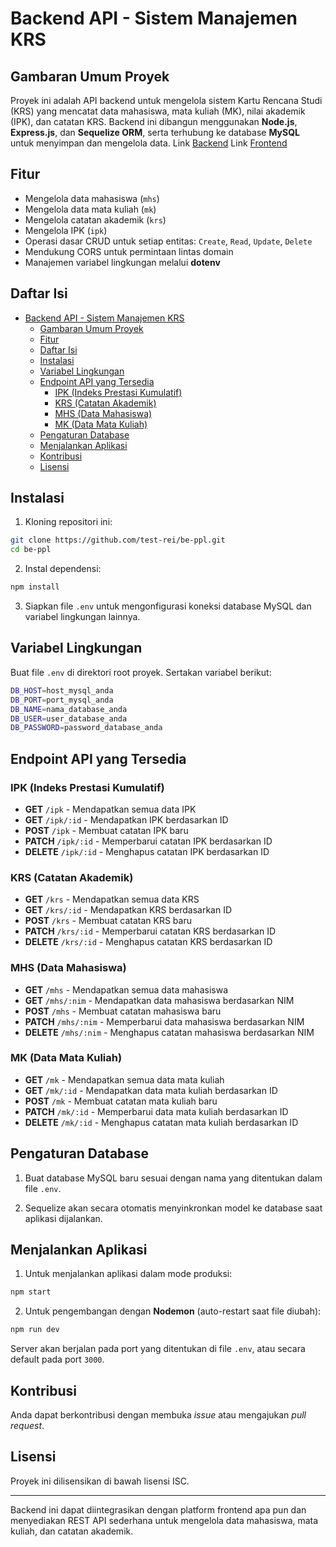 # Backend API - Sistem Manajemen KRS

## Gambaran Umum Proyek

Proyek ini adalah API backend untuk mengelola sistem Kartu Rencana Studi (KRS) yang mencatat data mahasiswa, mata kuliah (MK), nilai akademik (IPK), dan catatan KRS. Backend ini dibangun menggunakan **Node.js**, **Express.js**, dan **Sequelize ORM**, serta terhubung ke database **MySQL** untuk menyimpan dan mengelola data.
Link [Backend](https://be.bitloka.top)
Link [Frontend](https://fe.bitloka.top)

## Fitur

-   Mengelola data mahasiswa (`mhs`)
-   Mengelola data mata kuliah (`mk`)
-   Mengelola catatan akademik (`krs`)
-   Mengelola IPK (`ipk`)
-   Operasi dasar CRUD untuk setiap entitas: `Create`, `Read`, `Update`, `Delete`
-   Mendukung CORS untuk permintaan lintas domain
-   Manajemen variabel lingkungan melalui **dotenv**

## Daftar Isi

- [Backend API - Sistem Manajemen KRS](#backend-api---sistem-manajemen-krs)
  - [Gambaran Umum Proyek](#gambaran-umum-proyek)
  - [Fitur](#fitur)
  - [Daftar Isi](#daftar-isi)
  - [Instalasi](#instalasi)
  - [Variabel Lingkungan](#variabel-lingkungan)
  - [Endpoint API yang Tersedia](#endpoint-api-yang-tersedia)
    - [IPK (Indeks Prestasi Kumulatif)](#ipk-indeks-prestasi-kumulatif)
    - [KRS (Catatan Akademik)](#krs-catatan-akademik)
    - [MHS (Data Mahasiswa)](#mhs-data-mahasiswa)
    - [MK (Data Mata Kuliah)](#mk-data-mata-kuliah)
  - [Pengaturan Database](#pengaturan-database)
  - [Menjalankan Aplikasi](#menjalankan-aplikasi)
  - [Kontribusi](#kontribusi)
  - [Lisensi](#lisensi)

## Instalasi

1. Kloning repositori ini:

```bash
git clone https://github.com/test-rei/be-ppl.git
cd be-ppl
```

2. Instal dependensi:

```bash
npm install
```

3. Siapkan file `.env` untuk mengonfigurasi koneksi database MySQL dan variabel lingkungan lainnya.

## Variabel Lingkungan

Buat file `.env` di direktori root proyek. Sertakan variabel berikut:

```bash
DB_HOST=host_mysql_anda
DB_PORT=port_mysql_anda
DB_NAME=nama_database_anda
DB_USER=user_database_anda
DB_PASSWORD=password_database_anda
```

## Endpoint API yang Tersedia

### IPK (Indeks Prestasi Kumulatif)

-   **GET** `/ipk` - Mendapatkan semua data IPK
-   **GET** `/ipk/:id` - Mendapatkan IPK berdasarkan ID
-   **POST** `/ipk` - Membuat catatan IPK baru
-   **PATCH** `/ipk/:id` - Memperbarui catatan IPK berdasarkan ID
-   **DELETE** `/ipk/:id` - Menghapus catatan IPK berdasarkan ID

### KRS (Catatan Akademik)

-   **GET** `/krs` - Mendapatkan semua data KRS
-   **GET** `/krs/:id` - Mendapatkan KRS berdasarkan ID
-   **POST** `/krs` - Membuat catatan KRS baru
-   **PATCH** `/krs/:id` - Memperbarui catatan KRS berdasarkan ID
-   **DELETE** `/krs/:id` - Menghapus catatan KRS berdasarkan ID

### MHS (Data Mahasiswa)

-   **GET** `/mhs` - Mendapatkan semua data mahasiswa
-   **GET** `/mhs/:nim` - Mendapatkan data mahasiswa berdasarkan NIM
-   **POST** `/mhs` - Membuat catatan mahasiswa baru
-   **PATCH** `/mhs/:nim` - Memperbarui data mahasiswa berdasarkan NIM
-   **DELETE** `/mhs/:nim` - Menghapus catatan mahasiswa berdasarkan NIM

### MK (Data Mata Kuliah)

-   **GET** `/mk` - Mendapatkan semua data mata kuliah
-   **GET** `/mk/:id` - Mendapatkan data mata kuliah berdasarkan ID
-   **POST** `/mk` - Membuat catatan mata kuliah baru
-   **PATCH** `/mk/:id` - Memperbarui data mata kuliah berdasarkan ID
-   **DELETE** `/mk/:id` - Menghapus catatan mata kuliah berdasarkan ID

## Pengaturan Database

1. Buat database MySQL baru sesuai dengan nama yang ditentukan dalam file `.env`.

2. Sequelize akan secara otomatis menyinkronkan model ke database saat aplikasi dijalankan.

## Menjalankan Aplikasi

1. Untuk menjalankan aplikasi dalam mode produksi:

```bash
npm start
```

2. Untuk pengembangan dengan **Nodemon** (auto-restart saat file diubah):

```bash
npm run dev
```

Server akan berjalan pada port yang ditentukan di file `.env`, atau secara default pada port `3000`.

## Kontribusi

Anda dapat berkontribusi dengan membuka _issue_ atau mengajukan _pull request_.

## Lisensi

Proyek ini dilisensikan di bawah lisensi ISC.

---

Backend ini dapat diintegrasikan dengan platform frontend apa pun dan menyediakan REST API sederhana untuk mengelola data mahasiswa, mata kuliah, dan catatan akademik.
